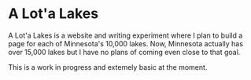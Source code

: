 # A Lot'a Lakes

A Lot'a Lakes is a website and writing experiment where I plan to build a page for each of Minnesota's 10,000 lakes. Now, Minnesota actually has over 15,000 lakes but I have no plans of coming even close to that goal. 

This is a work in progress and extemely basic at the moment.
